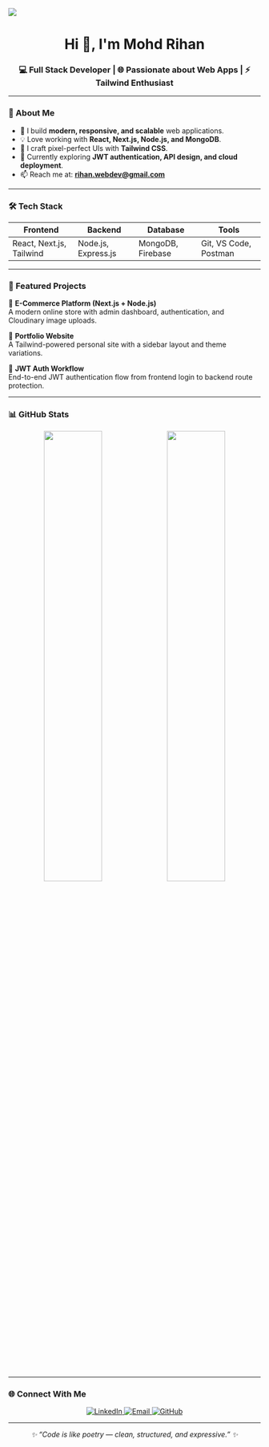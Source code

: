 
<!-- Header Section -->
  ![](https://komarev.com/ghpvc/?username=Mohd-Rihan78)
<h1 align="center">Hi 👋, I'm Mohd Rihan</h1>
<h3 align="center">💻 Full Stack Developer | 🌐 Passionate about Web Apps | ⚡ Tailwind Enthusiast</h3>

---

### 🧭 About Me  
- 🚀 I build **modern, responsive, and scalable** web applications.  
- 💡 Love working with **React, Next.js, Node.js, and MongoDB**.  
- 🎨 I craft pixel-perfect UIs with **Tailwind CSS**.  
- 🧠 Currently exploring **JWT authentication, API design, and cloud deployment**.  
- 📫 Reach me at: **rihan.webdev@gmail.com**  

---

### 🛠️ Tech Stack  
<div align="center">

| Frontend | Backend | Database | Tools |
|-----------|----------|-----------|--------|
| React, Next.js, Tailwind | Node.js, Express.js | MongoDB, Firebase | Git, VS Code, Postman |

</div>

---

### 🌟 Featured Projects  
🚧 **E-Commerce Platform (Next.js + Node.js)**  
A modern online store with admin dashboard, authentication, and Cloudinary image uploads.  

🧾 **Portfolio Website**  
A Tailwind-powered personal site with a sidebar layout and theme variations.  

🔐 **JWT Auth Workflow**  
End-to-end JWT authentication flow from frontend login to backend route protection.  

---

### 📊 GitHub Stats  
<p align="center">
  <img width="48%" src="https://github-readme-stats.vercel.app/api?username=Mohd-Rihan78&show_icons=true&theme=radical" />
  <img width="48%" src="https://github-readme-streak-stats.herokuapp.com/?user=Mohd-Rihan78&theme=radical" />
</p>

---

### 🌐 Connect With Me  
<p align="center">
  <a href="https://www.linkedin.com/in/mohd-rihan-sre" target="_blank">
    <img src="https://img.shields.io/badge/LinkedIn-0077B5.svg?style=for-the-badge&logo=linkedin&logoColor=white" alt="LinkedIn"/>
  </a>
  <a href="mailto:rihan.webdev@gmail.com">
    <img src="https://img.shields.io/badge/Email-D14836.svg?style=for-the-badge&logo=gmail&logoColor=white" alt="Email"/>
  </a>
  <a href="https://github.com/Mohd-Rihan78">
    <img src="https://img.shields.io/badge/GitHub-181717.svg?style=for-the-badge&logo=github&logoColor=white" alt="GitHub"/>
  </a>
</p>

---

<p align="center">
  <i>✨ “Code is like poetry — clean, structured, and expressive.” ✨</i>
</p>
